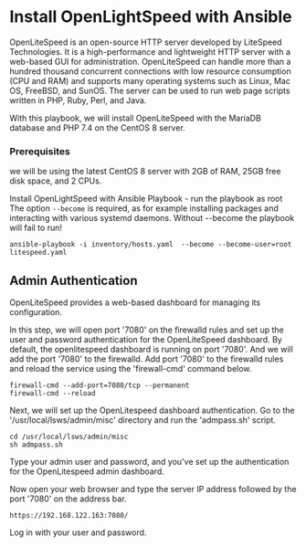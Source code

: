 # Install OpenLightSpeed with Ansible

OpenLiteSpeed is an open-source HTTP server developed by LiteSpeed Technologies. It is a high-performance and lightweight HTTP server with a web-based GUI for administration.
OpenLiteSpeed can handle more than a hundred thousand concurrent connections with low resource consumption (CPU and RAM) and supports many operating systems such as Linux, Mac OS, FreeBSD, and SunOS. The server can be used to run web page scripts written in PHP, Ruby, Perl, and Java.

With this playbook, we will install OpenLiteSpeed with the MariaDB database and PHP 7.4 on the CentOS 8 server.

### Prerequisites

we will be using the latest CentOS 8 server with 2GB of RAM, 25GB free disk space, and 2 CPUs.

Install OpenLightSpeed with Ansible Playbook - run the playbook as root The option `--become` is required, as for example installing packages and interacting with various systemd daemons.
Without --become the playbook will fail to run!

``` ansible-playbook -i inventory/hosts.yaml  --become --become-user=root litespeed.yaml ```

## Admin Authentication
OpenLiteSpeed provides a web-based dashboard for managing its configuration.

In this step, we will open port '7080' on the firewalld rules and set up the user and password authentication for the OpenLiteSpeed dashboard.
By default, the openlitespeed dashboard is running on port '7080'. And we will add the port '7080' to the firewalld.
Add port '7080' to the firewalld rules and reload the service using the 'firewall-cmd' command below.

```
firewall-cmd --add-port=7080/tcp --permanent
firewall-cmd --reload

```
Next, we will set up the OpenLitespeed dashboard authentication.
Go to the '/usr/local/lsws/admin/misc' directory and run the 'admpass.sh' script.

```
cd /usr/local/lsws/admin/misc
sh admpass.sh
```
Type your admin user and password, and you've set up the authentication for the OpenLitespeed admin dashboard.

Now open your web browser and type the server IP address followed by the port '7080' on the address bar.

``` https://192.168.122.163:7080/ ```

Log in with your user and password.

